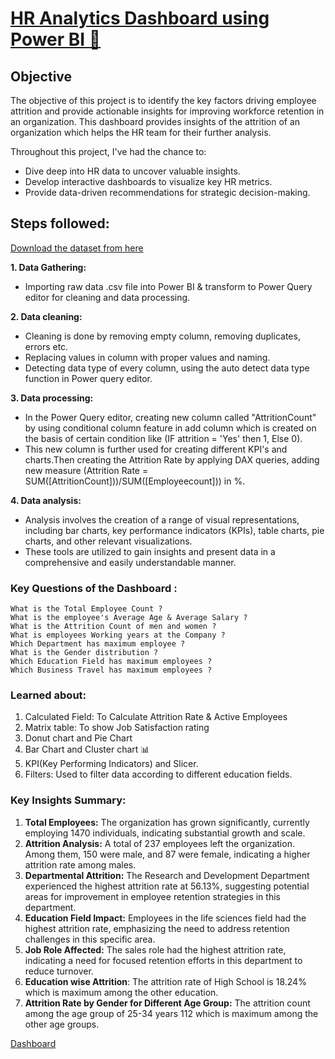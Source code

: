 
# [HR Analytics Dashboard using Power BI 🔗](https://drive.google.com/file/d/1h30yQ-tukzdef7TLYNqnkKJKS_5BZZmr/view?usp=sharing)

## Objective

The objective of this project is to identify the key factors driving employee attrition and provide actionable insights for improving workforce retention in an organization.
This dashboard provides insights of the attrition of an organization which helps the HR team for their further analysis.

Throughout this project, I've had the chance to:

- Dive deep into HR data to uncover valuable insights.
- Develop interactive dashboards to visualize key HR metrics.
- Provide data-driven recommendations for strategic decision-making.

## Steps followed:

[Download the dataset from here](https://docs.google.com/spreadsheets/d/1zGx61NdbXoosYdrCraDgaaavNZCzjLL_/edit?usp=sharing&ouid=115970559951748233059&rtpof=true&sd=true)

**1. Data Gathering:** 
  - Importing raw data .csv file into Power BI & transform to Power Query editor for cleaning and data processing.
          
**2. Data cleaning:**
  - Cleaning is done by removing empty column, removing duplicates, errors etc.
  - Replacing values in column with proper values and naming.
  - Detecting data type of every column, using the auto detect data type function in Power query editor.
          
**3. Data processing:**
  - In the Power Query editor, creating new column called "AttritionCount" by using conditional column feature in add column which is created on the basis of certain condition like (IF attrition = 'Yes' then 1, Else 0).
  - This new column is further used for creating different KPI's and charts.Then creating the Attrition Rate by applying DAX queries, adding new measure (Attrition Rate = SUM([AttritionCount]))/SUM([Employeecount])) in %.
          
**4. Data analysis:**
  - Analysis involves the creation of a range of visual representations, including bar charts, key performance indicators (KPIs), table charts, pie charts, and other relevant visualizations.
  - These tools are utilized to gain insights and present data in a comprehensive and easily understandable manner.

### Key Questions of the Dashboard :

    What is the Total Employee Count ?
    What is the employee's Average Age & Average Salary ?
    What is the Attrition Count of men and women ?
    What is employees Working years at the Company ?
    Which Department has maximum employee ?
    What is the Gender distribution ?
    Which Education Field has maximum employees ?
    Which Business Travel has maximum employees ?

### Learned about:
1. Calculated Field: To Calculate Attrition Rate & Active Employees
2. Matrix table: To show Job Satisfaction rating
3. Donut chart and Pie Chart
4. Bar Chart and Cluster chart 📊
5. KPI(Key Performing Indicators) and Slicer.
6. Filters: Used to filter data according to different education fields.
 
### Key Insights Summary:

1. **Total Employees:** The organization has grown significantly, currently employing 1470 individuals, indicating substantial growth and scale.
2. **Attrition Analysis:** A total of 237 employees left the organization. Among them, 150 were male, and 87 were female, indicating a higher attrition rate among males.
3. **Departmental Attrition:** The Research and Development Department experienced the highest attrition rate at 56.13%, suggesting potential areas for improvement in employee retention strategies in this department.
4. **Education Field Impact:** Employees in the life sciences field had the highest attrition rate, emphasizing the need to address retention challenges in this specific area.
5. **Job Role Affected:** The sales role had the highest attrition rate, indicating a need for focused retention efforts in this department to reduce turnover.
6. **Education wise Attrition**: The attrition rate of High School is 18.24% which is maximum among the other education. 
7. **Attrition Rate by Gender for Different Age Group:**  The attrition count among the age group of 25-34 years 112 which is maximum among the other age groups.

[ Dashboard](https://drive.google.com/file/d/1h30yQ-tukzdef7TLYNqnkKJKS_5BZZmr/view?usp=sharing)



   
